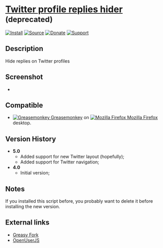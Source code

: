 # [Twitter profile replies hider](https://github.com/jerone/UserScripts/tree/master/Twitter_profile_replies_hider) <sup>(deprecated)</sup>

[![Install](https://raw.github.com/jerone/UserScripts/master/_resources/Install-button.png)](https://github.com/jerone/UserScripts/raw/master/Twitter_profile_replies_hider/Twitter_profile_replies_hider.user.js)
[![Source](https://raw.github.com/jerone/UserScripts/master/_resources/Source-button.png)](https://github.com/jerone/UserScripts/blob/master/Twitter_profile_replies_hider/Twitter_profile_replies_hider.user.js)
[![Donate](https://raw.github.com/jerone/UserScripts/master/_resources/Donate-button.png)](https://www.paypal.com/cgi-bin/webscr?cmd=_s-xclick&hosted_button_id=VCYMHWQ7ZMBKW)
[![Support](https://raw.github.com/jerone/UserScripts/master/_resources/Support-button.png)](https://github.com/jerone/UserScripts/issues)

## Description

Hide replies on Twitter profiles

## Screenshot

-

## Compatible

-   [![Greasemonkey](https://raw.github.com/jerone/UserScripts/master/_resources/Greasemonkey.png) Greasemonkey](https://addons.mozilla.org/firefox/addon/greasemonkey/) on [![Mozilla Firefox](https://raw.github.com/jerone/UserScripts/master/_resources/Firefox.png) Mozilla Firefox](http://www.mozilla.org/en-US/firefox/fx/#desktop) desktop.

## Version History

-   **5.0**
    -   Added support for new Twitter layout (hopefully);
    -   Added support for Twitter navigation;
-   **4.0**
    -   Initial version;

## Notes

If you installed this script before, you probably want to delete it before installing the new version.

## External links

-   [Greasy Fork](https://greasyfork.org/scripts/214-twitter-profile-replies-hider)
-   [OpenUserJS](https://openuserjs.org/scripts/jerone/Twitter_profile_replies_hider)
